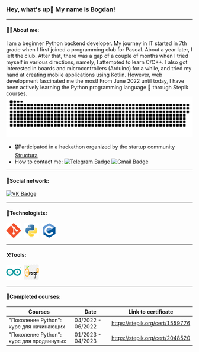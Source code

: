 ### Hey, what's up👋 My name is Bogdan!

---

#### 👨‍💻About me:
I am a beginner Python backend developer. My journey in IT started in 7th grade when I first joined a programming club 
for Pascal. About a year later, I left the club. After that, there was a gap of a couple of months when I tried myself 
in various directions, namely, I attempted to learn C/C++. I also got interested in boards and microcontrollers 
(Arduino) for a while, and tried my hand at creating mobile applications using Kotlin. However, web development 
fascinated me the most! From June 2022 until today, I have been actively learning the Python programming language 🐍 
through Stepik courses.
![](github-snake.svg)

* 🎖️Participated in a hackathon organized by the startup community [Structura](https://vk.com/yours_startup)
* How to contact me: [![Telegram Badge](https://img.shields.io/badge/-atroshenkobogdan-blue?style=flat&logo=Telegram&logoColor=white)](https://t.me/Bogdanatrosenko) [![Gmail Badge](https://img.shields.io/badge/-Gmail-red?style=flat&logo=Gmail&logoColor=white)](mailto:bogdanatrosenko@gmail.com)

---

#### 🤝Social network:
<div>
    <a href="https://vk.com/bog_at_04" target="_blank">
    <img src="https://cdn-icons-png.flaticon.com/512/145/145813.png" width="40" height="40" alt="VK Badge"/>
    </a>
</div>

---

#### 💾Technologists:
<div>
  <img src="https://github.com/devicons/devicon/blob/master/icons/git/git-original.svg" title="git" alt="git" width="40" height="40"/>&nbsp
  <img src="https://github.com/devicons/devicon/blob/master/icons/python/python-original.svg" title="python" alt="python" width="40" height="40"/>&nbsp
  <img src="https://github.com/devicons/devicon/blob/master/icons/c/c-original.svg" title="c" alt="c" width="40" height="40"/>&nbsp
</div>

---

#### ⚒Tools:
<div>
  <img src="https://github.com/devicons/devicon/blob/master/icons/arduino/arduino-original.svg" title="arduino" alt="arduino" width="40" height="40"/>&nbsp
  <img src="https://github.com/Raisin228/Raisin228/blob/main/orange.png" title="orange pi" alt="orange pi" width="40" height="40"/>&nbsp
</div>

---

#### 📑Completed courses:
| Courses                                  | Date              | Link to certificate             |
|------------------------------------------|-------------------|---------------------------------|
| "Поколение Python": курс для начинающих  | 04/2022 - 06/2022 | https://stepik.org/cert/1559776 |
| "Поколение Python": курс для продвинутых | 01/2023 - 04/2023 | https://stepik.org/cert/2048520 |




